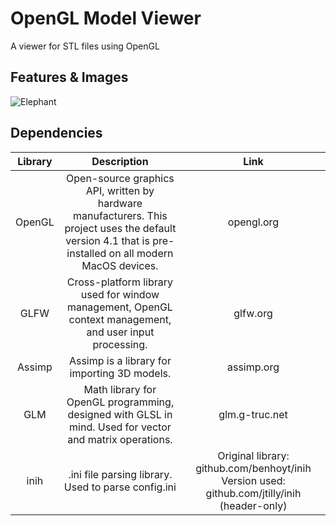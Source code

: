 # OpenGL Model Viewer
A viewer for STL files using OpenGL

## Features & Images

![Elephant](https://giphy.com/gifs/Ke7jIphBeAddHeqnkP)

## Dependencies

|Library|Description|Link|
|:-:|:-:|:-:|
| OpenGL | Open-source graphics API, written by hardware manufacturers. This project uses the default version 4.1 that is pre-installed on all modern MacOS devices. | opengl.org |
| GLFW | Cross-platform library used for window management, OpenGL context management, and user input processing. | glfw.org |
| Assimp | Assimp is a library for importing 3D models. | assimp.org |
| GLM | Math library for OpenGL programming, designed with GLSL in mind. Used for vector and matrix operations. | glm.g-truc.net |
|inih|.ini file parsing library. Used to parse config.ini |Original library: github.com/benhoyt/inih Version used: github.com/jtilly/inih (header-only)|
